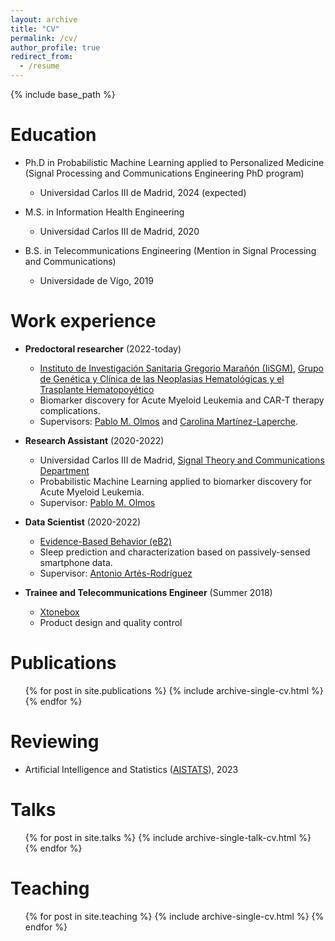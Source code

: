 ```yaml
---
layout: archive
title: "CV"
permalink: /cv/
author_profile: true
redirect_from:
  - /resume
---
```


{% include base_path %}

Education
======
* Ph.D in Probabilistic Machine Learning applied to Personalized Medicine (Signal Processing and Communications Engineering PhD program) 
  * Universidad Carlos III de Madrid, 2024 (expected)
  
* M.S. in Information Health Engineering 
  * Universidad Carlos III de Madrid, 2020
  
* B.S. in Telecommunications Engineering (Mention in Signal Processing and Communications) 
  * Universidade de Vigo, 2019
  
Work experience
======

* __Predoctoral researcher__ (2022-today)
  * [Instituto de Investigación Sanitaria Gregorio Marañón (IiSGM)](https://www.iisgm.com/), [Grupo de Genética y Clínica de las Neoplasias Hematológicas y el Trasplante Hematopoyético](https://www.iisgm.com/investigacion/areas-de-investigacion/area-6-oncologia-traslacional/grupo-3-genetica-y-clinica-de-las-neoplasias-hematologicas-y-el-trasplante-hematopoyetico/)
  * Biomarker discovery for Acute Myeloid Leukemia and CAR-T therapy complications.
  * Supervisors: [Pablo M. Olmos](https://www.tsc.uc3m.es/~olmos/) and [Carolina Martínez-Laperche](https://scholar.google.es/citations?user=02SsAfIAAAAJ&hl=es).
  
* __Research Assistant__ (2020-2022)
  * Universidad Carlos III de Madrid, [Signal Theory and Communications Department](https://www.tsc.uc3m.es/)
  * Probabilistic Machine Learning applied to biomarker discovery for Acute Myeloid Leukemia.
  * Supervisor: [Pablo M. Olmos](https://www.tsc.uc3m.es/~olmos/)

* __Data Scientist__ (2020-2022)
  * [Evidence-Based Behavior (eB2)](https://eb2.tech/?lang=en)
  * Sleep prediction and characterization based on passively-sensed smartphone data.
  * Supervisor: [Antonio Artés-Rodríguez](https://www.tsc.uc3m.es/~antonio/antonio_artes/Home.html)

* __Trainee and Telecommunications Engineer__ (Summer 2018)
  * [Xtonebox](https://www.xtonebox.com/)
  * Product design and quality control

Publications
======
  <ul>{% for post in site.publications %}
    {% include archive-single-cv.html %}
  {% endfor %}</ul>

Reviewing
======
* Artificial Intelligence and Statistics ([AISTATS](https://aistats.org/aistats2023/)), 2023
  
Talks
======
  <ul>{% for post in site.talks %}
    {% include archive-single-talk-cv.html %}
  {% endfor %}</ul>
  
Teaching
======
  <ul>{% for post in site.teaching %}
    {% include archive-single-cv.html %}
  {% endfor %}</ul>

